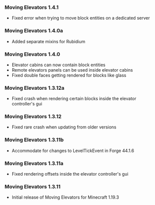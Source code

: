 ### Moving Elevators 1.4.1
- Fixed error when trying to move block entities on a dedicated server

### Moving Elevators 1.4.0a
- Added separate mixins for Rubidium

### Moving Elevators 1.4.0
- Elevator cabins can now contain block entities
- Remote elevators panels can be used inside elevator cabins
- Fixed double faces getting rendered for blocks like glass

### Moving Elevators 1.3.12a
- Fixed crash when rendering certain blocks inside the elevator controller's gui

### Moving Elevators 1.3.12
- Fixed rare crash when updating from older versions

### Moving Elevators 1.3.11b
- Accommodate for changes to LevelTickEvent in Forge 44.1.6

### Moving Elevators 1.3.11a
- Fixed rendering offsets inside the elevator controller's gui

### Moving Elevators 1.3.11
- Initial release of Moving Elevators for Minecraft 1.19.3
